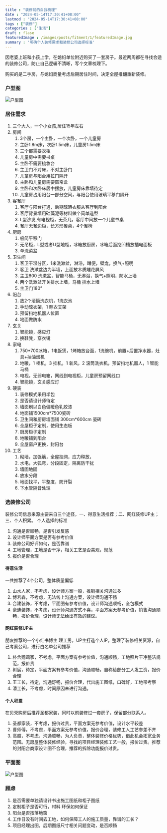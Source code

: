 ```yaml
---
title : "装修前的自我梳理" 
date : "2024-05-14T17:30:41+08:00" 
lastmod : "2024-05-14T17:30:41+08:00" 
tags : ["装修"] 
categories : ["生活"]
draft : flase
featuredImage : /images/posts/fitment/1/featuredImage.jpg
summary : '明确个人装修需求和装修公司选择标准'
---
```


因老婆上班和小孩上学，在媳妇单位附近购买了一套房子。最近两周都在寻找合适的装修公司，防止自己逻辑不清晰，写个文章梳理下。

购买的是二手房，与媳妇商量考虑后期居住时间，决定全屋推翻重新装修。

### 户型图

![户型图](/images/posts/fitment/1/1.jpg)

### 居住需求

1. 三个大人，一个小女孩,居住15年左右
2. 房间
    1. 3个房，一个主卧，一个次卧，一个儿童房
    2. 主卧1.8m床，次卧1.5m床，儿童房1.5m床
    3. 三个都需要衣柜
    4. 儿童房中需要书桌
    5. 主卧不需要梳妆台
    6. 主卫门不对床，不对主卧门
    7. 儿童房与阳台用拉门隔开
    8. 主卧和儿童房需要窗帘盒
    9. 主卧和次卧床居中摆放，儿童房床靠墙待定
    10. 儿童房占用阳台一部分空间，与阳台使用玻璃平移门隔开
3. 客餐厅
    1. 客厅与阳台打通，后期晾晒衣服从客厅到阳台
    2. 客厅背景墙用硅藻泥等材料做个简单造型
    3. L型沙发,有电视柜，无茶几，客厅中间放一个儿童书桌
    4. 餐厅无餐边柜，长方形餐桌，4个餐椅
4. 厨房
    1. 极简平移门
    2. 无吊柜，L型或者U型地柜，冰箱放厨房，冰箱后面挖凹槽放插电面板
    3. 单洗菜盆
5. 卫生间
    1. 客卫干湿分区，1米洗漱盆，淋浴，蹲便，壁龛，换气+照明
    2. 客卫 洗漱盆边为半墙，上面放木质雕花屏风
    3. 主卫800 洗漱盆，智能马桶，无淋浴，换气+照明，防水上墙
    4. 两个洗漱盆开关排水上墙，马桶 排水上墙
    5. 主卫门180°
6. 阳台
    1. 放2个滚筒洗衣机，1洗衣池
    2. 手动晾衣架，1 晾衣支架
    3. 预留扫地机器人位置
    4. 地面做防水
7. 玄关
    1. 智能锁，感应灯
    2. 换鞋凳，穿衣镜
8. 家电
    1. 750*700冰箱，1电饭煲，1烤箱放台面，1洗碗机，前置+后置净水器，灶具+抽油烟机
    2. 地暖，1 柜机，3 挂机，1 新风，2 滚筒洗衣机，预留扫地机器人，1 智能马桶
    3. 电视，无弱电箱，网线到电视柜，儿童房预留网线口
    4. 智能锁，玄关感应灯
9. 硬装
    1. 装修模式采用半包
    2. 是否请设计师待定
    3. 墙面刷以白色偏暖色乳胶漆
    4. 地面铺1500cm*7500瓷砖
    5. 卫生间和厨房墙面铺 300cm*600cm 瓷砖
    6. 全屋柜子定制，使用生态板
    7. 厨房柜子定制
    8. 地暖铺到阳台
    9. 全屋窗户更换，封阳台
10. 工艺
    1. 砌墙，加强筋，全屋挂网，应力释放，
    2. 水电，大弧弯，分段固定，隔离防干扰
    3. 墙固地固
    4. 放水分段
    5. 地面找平，平整度，防开裂
    6. 下水管隔音处理

### 选装修公司

装修公司信息来源主要来自三个途径，一、得意生活推荐；二、网红装修UP主；三、个人积累。
个人选择的标准

1. 沟通是否顺畅，是否引发反感
2. 设计师平面方案是否有参考价值
3. 装修公司好评如何，是否靠谱
4. 工地管理，工地是否干净，相关工艺是否美观，规范
5. 报价是否合理

#### 得意生活

一共推荐了4个公司，整体质量偏低

1. 山水人家，不考虑，设计师方案一般，推销相关沟通过多
2. 博若森，不考虑，无法线上沟通方案，设计师沟通不畅
3. 合建装饰，不考虑，平面图有参考价值，设计师沟通顺畅，全包模式
4. 豪迪装饰，不考虑，设计师沟通方式不喜，平面方案无参考价值，销售沟通顺畅，报价合理，设计师无法给出有效的建议。

#### 网红装修UP主

朋友推荐的一个小红书博主 理工男，UP主打造个人IP，整理了装修相关资源，自己考察公司，进行白名单公司推荐

1. 朴舍鹦鹉家，不考虑，平面方案有参考价值，沟通顺畅，工地照片干净整洁规范，报价贵
2. 树宸，待定，平面方案有参考价值，沟通顺畅，自称给部分工人发工资，报价合理
3. 王工长，待定，沟通舒畅，报价合理，代出施工图纸，口碑好，工地带考察
4. 潘工长，不考虑，时间原因未进行沟通。

#### 个人积累

在贝壳购房后推荐圣都家装，同时以前装修过一套房子，保留部分联系人。

1. 圣都家装，不考虑，报价过贵，平面方案无参考价值，设计水平较差
2. 曹师傅，不考虑，平面方案无参考价值，报价合理，装修工人工艺参差不齐
3. 高超，不考虑，沟通顺畅，为人负责，整体装修价格优势，借此机会拓宽业务范围。无房屋整体装修经验，寻找的项目经理装修工艺一般，报价过贵。推荐的封阳台商家设计图不合理，推荐的拆除功能报价过贵。

### 平面图

![户型图](/images/posts/fitment/1/2.png)

### 顾虑

1. 是否需要单独请设计书出施工图纸和柜子图纸
2. 定制柜子是否可行，材料 环保如何保证
3. 阳台是否按落地窗
4. 工作日没有时间去工地，如何保障工人的施工质量，靠谱的工长？
5. 项目经理出图，后期图纸尺寸相关问题变动，是否顺畅
